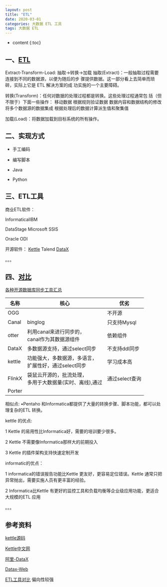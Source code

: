 ```yaml
---
layout: post
title: "ETL"
date: 2020-03-01
categories: 大数据 ETL 工具
tags: 大数据 ETL
---
```


* content
{:toc}

## 一、[ETL](https://baike.baidu.com/item/ETL/1251949?fr=aladdin)

Extract-Transform-Load: 抽取->转换->加载
抽取(Extract)：一般抽取过程需要连接到不同的数据源，以便为随后的步 骤提供数据。这一部分看上去简单而琐碎，实际上它是 ETL 解决方案的成 功实施的一个主要障碍。

转换(Transform)：任何对数据的处理过程都是转换。这些处理过程通常包
括（但不限于）下面一些操作：
移动数据
根据规则验证数据
数据内容和数据结构的修改
将多个数据源的数据集成
根据处理后的数据计算派生值和聚集值

加载(Load)：将数据加载到目标系统的所有操作。

## 二、实现方式

-	手工编码

-	编写脚本

-	Java

-	Python

## 三、ETL工具


商业ETL软件：

InformaticalIBM

DataStage Microsoft SSIS 

Oracle ODI


开源软件：
[Kettle](https://sourceforge.net/projects/pentaho/files/Data%20Integration/)
Talend
[DataX](https://github.com/alibaba/DataX)

。。。

## 四、[对比](https://cloud.tencent.com/developer/article/1531141)

[各种开源数据库同步工具汇总](https://blog.csdn.net/inrgihc/article/details/114000246)

| 名称   | 核心                                                         | 优劣           |
| ------ | ------------------------------------------------------------ | -------------- |
| OGG    |                                                              | 不开源         |
| Canal  | binglog                                                      | 只支持Mysql    |
| otter  | 利用canal来进行同步的，<br/>canal作为其数据源组件            | 依赖组件       |
| DataX  | 多数据源支持，通过select同步                                 | 不支持ddl同步  |
| kettle | 功能强大，多数据源，多语言，<br/>扩展性好，通过select同步    | 学习成本高     |
| FlinkX | 袋鼠云开源的，批流处理，<br/>多用于大数据量(实时、离线),通过 | 通过select查询 |
| Porter |                                                              |                |



相似点:
•Pentaho 和Informatica都提供了大量的转换步骤、脚本功能，都可以处理复杂的ETL 转换。

kettle 的优点:

1 Kettle 的易用性比Informatica好，需要的培训要少很多。

2 Kettle 不需要像Informatica那样大的前期投入

3 Kettle 的插件架构支持快速定制开发

informatic的优点：

1 informatica的错误报告功能比Kettle 更友好，更容易定位错误。Kettle 通常只把异常抛出，需要实施人员有更丰富的经验。

2 Informatica比Kettle 有更好的监控工具和负载均衡等企业级应用功能，更适合大规模的ETL 应用




。。。



## 参考资料

[kettle源码](https://github.com/pentaho/pentaho-kettle)

[Kettle中文网](http://www.kettle.net.cn/category/demo)

[阿里-DataX](https://github.com/alibaba/DataX)

[Datax-Web](https://github.com/WeiYe-Jing/datax-web)

[ETL工具对比](https://www.cnblogs.com/DataPipeline2018/p/11131723.html)  偏向性较强